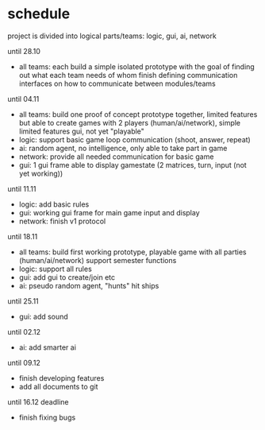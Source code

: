 # schedule #

project is divided into logical parts/teams: logic, gui, ai, network

until 28.10
- all teams: each build a simple isolated prototype with the goal of finding out what each team needs of whom
finish defining communication interfaces on how to communicate between modules/teams

until 04.11
- all teams: 	build one proof of concept prototype together, limited features but able to create games with 2 players (human/ai/network), simple limited features gui, not yet "playable"
- logic:		support basic game loop communication (shoot, answer, repeat) 
- ai: 		random agent, no intelligence, only able to take part in game
- network:	provide all needed communication for basic game
- gui:		1 gui frame able to display gamestate (2 matrices, turn, input (not yet working))


until 11.11
- logic:		add basic rules
- gui:		working gui frame for main game input and display
- network:	finish v1 protocol

until 18.11
- all teams:	build first working prototype, playable game with all parties (human/ai/network)
support semester functions
- logic:		support all rules
- gui:		add gui to create/join etc
- ai:			pseudo random agent, "hunts" hit ships

until 25.11
- gui:		add sound

until 02.12
- ai:			add smarter ai

until 09.12
- finish developing features
- add all documents to git

until 16.12 deadline
- finish fixing bugs
